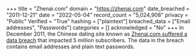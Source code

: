 +++
title = "Zhenai.com"
domain = "https://zhenai.com"
date_breached = "2011-12-21"
date = "2022-05-04"
record_count = "5,024,908"
privacy = "Public"
Verified = "True"
hashing = ["plaintext"]
breached_data = ["Email addresses", "Passwords"]
categories = []
acknowledged = "No"
+++
In December 2011, the Chinese dating site known as <a href="http://nic.xjtu.edu.cn/info/1018/1909.htm" target="_blank" rel="noopener">Zhenai.com suffered a data breach</a> that impacted 5 million subscribers. The data in the breach contains email addresses and plain text passwords.
